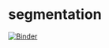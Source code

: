 # segmentation
[![Binder](https://mybinder.org/badge_logo.svg)](https://mybinder.org/v2/gh/amoulaaa/Tp2/master?filepath=clustering.ipynb)
